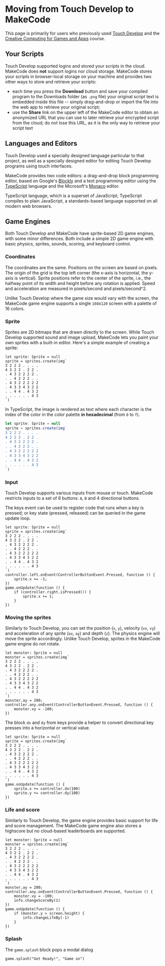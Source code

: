 # Moving from Touch Develop to MakeCode

This page is primarily for users who previously used [Touch Develop](http://www.touchdevelop.com) and the [Creative Computing for Games and Apps](http://www.touchdevelop.com/ccga) course.

## Your Scripts

Touch Develop supported logins and stored your scripts in the cloud. MakeCode does **not** support logins nor cloud storage. MakeCode stores your scripts in browser-local storage on your machine and provides two other ways to store and retrieve your scripts:

- each time you press the **Download** button and save your compiled program to the Downloads folder (as `.png` file) your original script text is embedded inside this file -- simply drag-and-drop or import the file into the web app to retrieve your original script;
- use the **Share** link on the upper left of the MakeCode editor to obtain an anonymized URL that you can use to later retrieve your encrypted script from the cloud; do not lose this URL, as it is the only way to retrieve your script text

## Languages and Editors

Touch Develop used a specially designed language particular to that project, as well as a specially designed editor for editing Touch Develop programs using touch interfaces.

MakeCode provides two code editors: a drag-and-drop block programming editor, based on Google's [Blockly](https://developers.google.com/blockly/) and a text programming editor using the [TypeScript](http://www.typescriptlang.org) language and the Microsoft's [Monaco](https://github.com/Microsoft/monaco-editor) editor.

TypeScript language, which is a superset of JavaScript; TypeScript compiles to plain JavaScript, a standards-based language supported on all modern web browsers.

## Game Engines

Both Touch Develop and MakeCode have sprite-based 2D game engines, with some minor differences. Both include a simple 2D game engine with basic physics, sprites, sounds, scoring, and keyboard control.

### Coordinates

The coordinates are the same. Positions on the screen are based on pixels. The origin of the grid is the top left corner (the x-axis is horizontal, the y-axis is vertical). Sprite positions refer to the center of the sprite, i.e., the halfway point of its width and height before any rotation is applied. Speed and acceleration are measured in pixels/second and pixels/second^2.

Unlike Touch Develop where the game size would vary with the screen, the MakeCode game engine supports a single `160`x`120` screen with a palette of 16 colors.

### Sprite

Sprites are 2D bitmaps that are drawn directly to the screen. While Touch Develop supported sound and image upload, MakeCode lets you paint your own sprites with a built-in editor. Here's a simple example of creating a sprite:

```blocks
let sprite: Sprite = null
sprite = sprites.create(img`
3 2 2 2 . . . . 
4 3 2 2 . 2 2 . 
. 4 3 2 2 2 2 . 
. . 4 2 2 2 . . 
. 4 3 2 2 2 2 2 
. 4 3 3 4 3 2 2 
. . 4 4 . 4 3 2 
. . . . . . 4 3 
`)
```

In TypeScript, the image is rendered as text where each character is the index of the color in the color palette **in hexadecimal** (from `0` to `f`).

```typescript
let sprite: Sprite = null
sprite = sprites.create(img`
3 2 2 2 . . . . 
4 3 2 2 . 2 2 . 
. 4 3 2 2 2 2 . 
. . 4 2 2 2 . . 
. 4 3 2 2 2 2 2 
. 4 3 3 4 3 2 2 
. . 4 4 . 4 3 2 
. . . . . . 4 3 
`)
```

### Input

Touch Develop supports various inputs from mouse or touch. MakeCode restricts inputs to a set of 6 buttons: `A`, `B` and 4 directional buttons.

The keys event can be used to register code that runs when a key is pressed; or key state (pressed, released) can be queried in the game update loop.

```blocks
let sprite: Sprite = null
sprite = sprites.create(img`
3 2 2 2 . . . . 
4 3 2 2 . 2 2 . 
. 4 3 2 2 2 2 . 
. . 4 2 2 2 . . 
. 4 3 2 2 2 2 2 
. 4 3 3 4 3 2 2 
. . 4 4 . 4 3 2 
. . . . . . 4 3 
`)
controller.left.onEvent(ControllerButtonEvent.Pressed, function () {
    sprite.x += -1;
})
game.onUpdate(function () {
    if (controller.right.isPressed()) {
        sprite.x += 1;
    }
})
```

### Moving the sprites

Similarly to Touch Develop, you can set the position (`x`, `y`), velocity (`vx`, `vy`) and acceleration of any sprite (`ax`, `ay`) and depth (`z`). The physics engine will move the sprite accordingly. Unlike Touch Develop, sprites in the MakeCode game engine do not rotate.

```blocks
let monster: Sprite = null
monster = sprites.create(img`
3 2 2 2 . . . . 
4 3 2 2 . 2 2 . 
. 4 3 2 2 2 2 . 
. . 4 2 2 2 . . 
. 4 3 2 2 2 2 2 
. 4 3 3 4 3 2 2 
. . 4 4 . 4 3 2 
. . . . . . 4 3 
`)
monster.ay = 200;
controller.any.onEvent(ControllerButtonEvent.Pressed, function () {
    monster.vy = -100;
})
```

The block `dx` and `dy` from keys provide a helper to convert directional key presses into a horizontal or vertical value.

```blocks
let sprite: Sprite = null
sprite = sprites.create(img`
3 2 2 2 . . . . 
4 3 2 2 . 2 2 . 
. 4 3 2 2 2 2 . 
. . 4 2 2 2 . . 
. 4 3 2 2 2 2 2 
. 4 3 3 4 3 2 2 
. . 4 4 . 4 3 2 
. . . . . . 4 3 
`)
game.onUpdate(function () {
    sprite.x += controller.dx(100)
    sprite.y += controller.dy(100)
})
```

### Life and score

Similarly to Touch Develop, the game engine provides basic support for life and score management. The MakeCode game engine also stores a highscore but no cloud-based leaderboards are supported.

```blocks
let monster: Sprite = null
monster = sprites.create(img`
3 2 2 2 . . . . 
4 3 2 2 . 2 2 . 
. 4 3 2 2 2 2 . 
. . 4 2 2 2 . . 
. 4 3 2 2 2 2 2 
. 4 3 3 4 3 2 2 
. . 4 4 . 4 3 2 
. . . . . . 4 3 
`)
monster.ay = 200;
controller.any.onEvent(ControllerButtonEvent.Pressed, function () {
    monster.vy = -100;
    info.changeScoreBy(1)
})
game.onUpdate(function () {
    if (monster.y > screen.height) {
        info.changeLifeBy(-1)
    }
})
```

### Splash

The `game.splash` block pops a modal dialog

```blocks
game.splash("Get Ready!", "Game on")
```